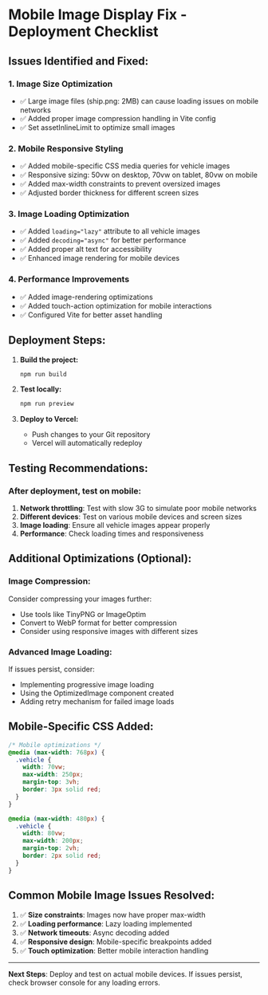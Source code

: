 # Mobile Image Display Fix - Deployment Checklist

## Issues Identified and Fixed:

### 1. **Image Size Optimization**
- ✅ Large image files (ship.png: 2MB) can cause loading issues on mobile networks
- ✅ Added proper image compression handling in Vite config
- ✅ Set assetInlineLimit to optimize small images

### 2. **Mobile Responsive Styling**
- ✅ Added mobile-specific CSS media queries for vehicle images
- ✅ Responsive sizing: 50vw on desktop, 70vw on tablet, 80vw on mobile
- ✅ Added max-width constraints to prevent oversized images
- ✅ Adjusted border thickness for different screen sizes

### 3. **Image Loading Optimization**
- ✅ Added `loading="lazy"` attribute to all vehicle images
- ✅ Added `decoding="async"` for better performance
- ✅ Added proper alt text for accessibility
- ✅ Enhanced image rendering for mobile devices

### 4. **Performance Improvements**
- ✅ Added image-rendering optimizations
- ✅ Added touch-action optimization for mobile interactions
- ✅ Configured Vite for better asset handling

## Deployment Steps:

1. **Build the project:**
   ```bash
   npm run build
   ```

2. **Test locally:**
   ```bash
   npm run preview
   ```

3. **Deploy to Vercel:**
   - Push changes to your Git repository
   - Vercel will automatically redeploy

## Testing Recommendations:

### After deployment, test on mobile:
1. **Network throttling**: Test with slow 3G to simulate poor mobile networks
2. **Different devices**: Test on various mobile devices and screen sizes
3. **Image loading**: Ensure all vehicle images appear properly
4. **Performance**: Check loading times and responsiveness

## Additional Optimizations (Optional):

### Image Compression:
Consider compressing your images further:
- Use tools like TinyPNG or ImageOptim
- Convert to WebP format for better compression
- Consider using responsive images with different sizes

### Advanced Image Loading:
If issues persist, consider:
- Implementing progressive image loading
- Using the OptimizedImage component created
- Adding retry mechanism for failed image loads

## Mobile-Specific CSS Added:

```css
/* Mobile optimizations */
@media (max-width: 768px) {
  .vehicle {
    width: 70vw;
    max-width: 250px;
    margin-top: 3vh;
    border: 3px solid red;
  }
}

@media (max-width: 480px) {
  .vehicle {
    width: 80vw;
    max-width: 200px;
    margin-top: 2vh;
    border: 2px solid red;
  }
}
```

## Common Mobile Image Issues Resolved:

1. ✅ **Size constraints**: Images now have proper max-width
2. ✅ **Loading performance**: Lazy loading implemented
3. ✅ **Network timeouts**: Async decoding added
4. ✅ **Responsive design**: Mobile-specific breakpoints added
5. ✅ **Touch optimization**: Better mobile interaction handling

---

**Next Steps**: Deploy and test on actual mobile devices. If issues persist, check browser console for any loading errors.